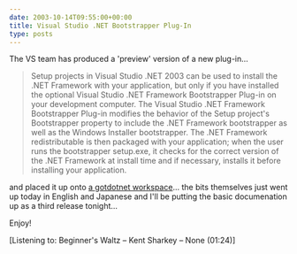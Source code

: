 ```yaml
---
date: 2003-10-14T09:55:00+00:00
title: Visual Studio .NET Bootstrapper Plug-In
type: posts
---
```

The VS team has produced a 'preview' version of a new plug-in...

> Setup projects in Visual Studio .NET 2003 can be used to install the .NET Framework with your application, but only if you have installed the optional Visual Studio .NET Framework Bootstrapper Plug-in on your development computer. The Visual Studio .NET Framework Bootstrapper Plug-in modifies the behavior of the Setup project's Bootstrapper property to include the .NET Framework bootstrapper as well as the Windows Installer bootstrapper. The .NET Framework redistributable is then packaged with your application; when the user runs the bootstrapper setup.exe, it checks for the correct version of the .NET Framework at install time and if necessary, installs it before installing your application.

and placed it up onto [a gotdotnet workspace](http://www.gotdotnet.com/Community/Workspaces/Workspace.aspx?id=2f8f0a23-f529-4158-8e0a-d187d16f41f1)... the bits themselves just went up today in English and Japanese and I'll be putting the basic documenation up as a third release tonight...

Enjoy!

<div class="media">
  [Listening to: Beginner's Waltz – Kent Sharkey – None (01:24)]
</div>
